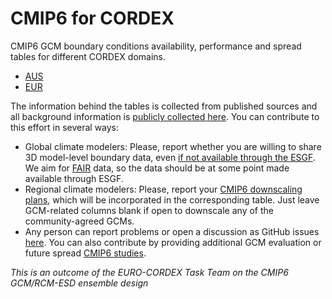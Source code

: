 # CMIP6 for CORDEX

CMIP6 GCM boundary conditions availability, performance and spread tables for different CORDEX domains.

* [AUS](CMIP6_studies_table_AUS.html)
* [EUR](CMIP6_studies_table_EUR.html)

The information behind the tables is collected from published sources and all background information is [publicly collected here](https://github.com/jesusff/cmip6-for-cordex/tree/main/CMIP6_studies). You can contribute to this effort in several ways:

 * Global climate modelers: Please, report whether you are willing to share 3D model-level boundary data, even [if not available through the ESGF](https://github.com/jesusff/cmip6-for-cordex/blob/main/CMIP6_for_CORDEX_availability_non_ESGF.csv). We aim for [FAIR](https://www.go-fair.org/fair-principles) data, so the data should be at some point made available through ESGF.
 * Regional climate modelers: Please, report your [CMIP6 downscaling plans](https://github.com/jesusff/cmip6-for-cordex/blob/main/CMIP6_downscaling_commitments.csv), which will be incorporated in the corresponding table. Just leave GCM-related columns blank if open to downscale any of the community-agreed GCMs.
 * Any person can report problems or open a discussion as GitHub issues [here](https://github.com/jesusff/cmip6-for-cordex/issues). You can also contribute by providing additional GCM evaluation or future spread [CMIP6 studies](https://github.com/jesusff/cmip6-for-cordex/tree/main/CMIP6_studies).

_This is an outcome of the EURO-CORDEX Task Team on the CMIP6 GCM/RCM-ESD ensemble design_
